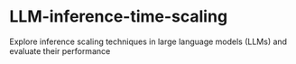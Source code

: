 # LLM-inference-time-scaling
Explore inference scaling techniques in large language models (LLMs) and evaluate their performance
